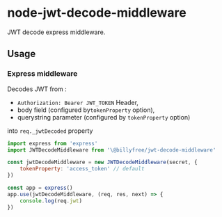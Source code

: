 # node-jwt-decode-middleware

JWT decode express middleware.

## Usage

### Express middleware

Decodes JWT from :

* `Authorization: Bearer JWT_TOKEN` Header,
* body field (configured by`tokenProperty` option),
* querystring parameter (configured by `tokenProperty` option)

into `req._jwtDecoded` property


```javascript
import express from 'express'
import JWTDecodeMiddleware from '\@billyfree/jwt-decode-middleware'

const jwtDecodeMiddleware = new JWTDecodeMiddleware(secret, {
	tokenProperty: 'access_token' // default
})

const app = express()
app.use(jwtDecodeMiddleware, (req, res, next) => {
	console.log(req.jwt)
})
```
